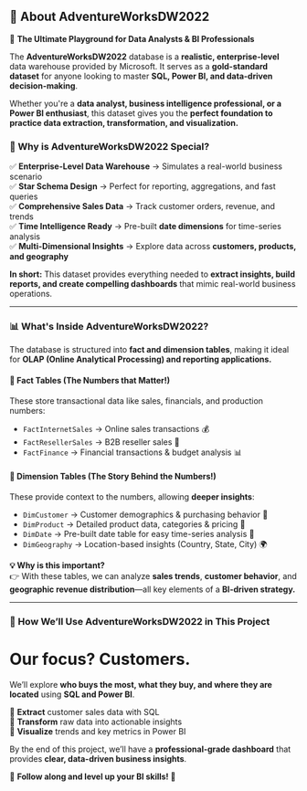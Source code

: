 ## 📌 About AdventureWorksDW2022  

🚀 **The Ultimate Playground for Data Analysts & BI Professionals**  

The **AdventureWorksDW2022** database is a **realistic, enterprise-level** data warehouse provided by Microsoft. It serves as a **gold-standard dataset** for anyone looking to master **SQL, Power BI, and data-driven decision-making**.  

Whether you're a **data analyst, business intelligence professional, or a Power BI enthusiast**, this dataset gives you the **perfect foundation to practice data extraction, transformation, and visualization.**  

### 🔹 Why is AdventureWorksDW2022 Special?  

✅ **Enterprise-Level Data Warehouse** → Simulates a real-world business scenario  
✅ **Star Schema Design** → Perfect for reporting, aggregations, and fast queries  
✅ **Comprehensive Sales Data** → Track customer orders, revenue, and trends  
✅ **Time Intelligence Ready** → Pre-built **date dimensions** for time-series analysis  
✅ **Multi-Dimensional Insights** → Explore data across **customers, products, and geography**  

**In short:** This dataset provides everything needed to **extract insights, build reports, and create compelling dashboards** that mimic real-world business operations.  

---

### 📊 What's Inside AdventureWorksDW2022?  

The database is structured into **fact and dimension tables**, making it ideal for **OLAP (Online Analytical Processing) and reporting applications.**  

#### 🔹 **Fact Tables (The Numbers that Matter!)**  
These store transactional data like sales, financials, and production numbers:  
- `FactInternetSales` → Online sales transactions 💰  
- `FactResellerSales` → B2B reseller sales 🏢  
- `FactFinance` → Financial transactions & budget analysis 📊  

#### 🔹 **Dimension Tables (The Story Behind the Numbers!)**  
These provide context to the numbers, allowing **deeper insights**:  
- `DimCustomer` → Customer demographics & purchasing behavior 🛒  
- `DimProduct` → Detailed product data, categories & pricing 🎯  
- `DimDate` → Pre-built date table for easy time-series analysis 📆  
- `DimGeography` → Location-based insights (Country, State, City) 🌍  

**💡 Why is this important?**  
👉 With these tables, we can analyze **sales trends**, **customer behavior**, and **geographic revenue distribution**—all key elements of a **BI-driven strategy.**  

---

### 🚀 How We’ll Use AdventureWorksDW2022 in This Project  
# Our focus? ****Customers.****

We’ll explore **who buys the most, what they buy, and where they are located** using **SQL and Power BI**.  

🔹 **Extract** customer sales data with SQL  
🔹 **Transform** raw data into actionable insights  
🔹 **Visualize** trends and key metrics in Power BI  

By the end of this project, we’ll have a **professional-grade dashboard** that provides **clear, data-driven business insights**.  

📌 **Follow along and level up your BI skills! 🚀**  

